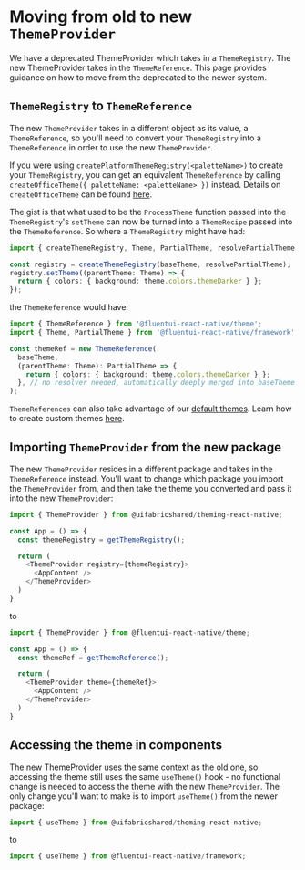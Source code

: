 # Moving from old to new `ThemeProvider`

We have a deprecated ThemeProvider which takes in a `ThemeRegistry`. The new ThemeProvider takes in the `ThemeReference`. This page provides guidance on how to move from the deprecated to the newer system.

## `ThemeRegistry` to `ThemeReference`

The new `ThemeProvider` takes in a different object as its value, a `ThemeReference`, so you'll need to convert your `ThemeRegistry` into a `ThemeReference` in order to use the new `ThemeProvider`.

If you were using `createPlatformThemeRegistry(<paletteName>)` to create your `ThemeRegistry`, you can get an equivalent `ThemeReference` by calling `createOfficeTheme({ paletteName: <paletteName> })` instead. Details on `createOfficeTheme` can be found [here](https://github.com/microsoft/fluentui-react-native/blob/master/docs/pages/Theming/DefaultThemes.md#integration-with-office).

The gist is that what used to be the `ProcessTheme` function passed into the `ThemeRegistry`'s `setTheme` can now be turned into a `ThemeRecipe` passed into the `ThemeReference`. So where a `ThemeRegistry` might have had:

```ts
import { createThemeRegistry, Theme, PartialTheme, resolvePartialTheme } from '@uifabricshared/theming-react-native';

const registry = createThemeRegistry(baseTheme, resolvePartialTheme);
registry.setTheme((parentTheme: Theme) => {
  return { colors: { background: theme.colors.themeDarker } };
});
```

the `ThemeReference` would have:

```ts
import { ThemeReference } from '@fluentui-react-native/theme';
import { Theme, PartialTheme } from '@fluentui-react-native/framework';

const themeRef = new ThemeReference(
  baseTheme,
  (parentTheme: Theme): PartialTheme => {
    return { colors: { background: theme.colors.themeDarker } };
  }, // no resolver needed, automatically deeply merged into baseTheme
);
```

`ThemeReferences` can also take advantage of our [default themes](https://github.com/microsoft/fluentui-react-native/blob/master/docs/pages/Theming/DefaultThemes.md). Learn how to create custom themes [here](https://github.com/microsoft/fluentui-react-native/blob/master/docs/pages/Theming/CustomTheme.md).

## Importing `ThemeProvider` from the new package

The new `ThemeProvider` resides in a different package and takes in the `ThemeReference` instead. You'll want to change which package you import the `ThemeProvider` from, and then take the theme you converted and pass it into the new `ThemeProvider`:

```ts
import { ThemeProvider } from @uifabricshared/theming-react-native;

const App = () => {
  const themeRegistry = getThemeRegistry();

  return (
    <ThemeProvider registry={themeRegistry}>
      <AppContent />
    </ThemeProvider>
  )
}
```

to

```ts
import { ThemeProvider } from @fluentui-react-native/theme;

const App = () => {
  const themeRef = getThemeReference();

  return (
    <ThemeProvider theme={themeRef}>
      <AppContent />
    </ThemeProvider>
  )
}
```

## Accessing the theme in components

The new ThemeProvider uses the same context as the old one, so accessing the theme still uses the same `useTheme()` hook - no functional change is needed to access the theme with the new `ThemeProvider`. The only change you'll want to make is to import `useTheme()` from the newer package:

```ts
import { useTheme } from @uifabricshared/theming-react-native;
```

to

```ts
import { useTheme } from @fluentui-react-native/framework;
```
